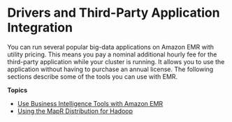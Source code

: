 # Drivers and Third\-Party Application Integration<a name="emr-plan-third-party"></a>

 You can run several popular big\-data applications on Amazon EMR with utility pricing\. This means you pay a nominal additional hourly fee for the third\-party application while your cluster is running\. It allows you to use the application without having to purchase an annual license\. The following sections describe some of the tools you can use with EMR\.

**Topics**
+ [Use Business Intelligence Tools with Amazon EMR](emr-bi-tools.md)
+ [Using the MapR Distribution for Hadoop](emr-mapr.md)